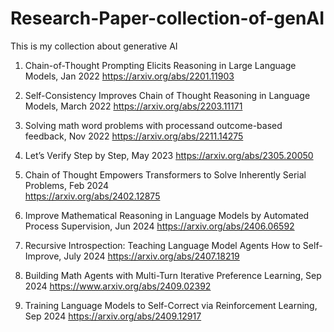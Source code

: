 # Research-Paper-collection-of-genAI

This is my collection about generative AI

1. Chain-of-Thought Prompting Elicits Reasoning in Large Language Models, Jan 2022
      https://arxiv.org/abs/2201.11903

2. Self-Consistency Improves Chain of Thought Reasoning in Language Models, March 2022
      https://arxiv.org/abs/2203.11171

3. Solving math word problems with processand outcome-based feedback, Nov 2022
      https://arxiv.org/abs/2211.14275

4. Let’s Verify Step by Step, May 2023
      https://arxiv.org/abs/2305.20050

5. Chain of Thought Empowers Transformers to Solve Inherently Serial Problems, Feb 2024   
      https://arxiv.org/abs/2402.12875
      
6. Improve Mathematical Reasoning in Language Models by Automated Process Supervision, Jun 2024
      https://arxiv.org/abs/2406.06592

7. Recursive Introspection: Teaching Language Model Agents How to Self-Improve, July 2024
      https://arxiv.org/abs/2407.18219

8. Building Math Agents with Multi-Turn Iterative Preference Learning, Sep 2024
      https://www.arxiv.org/abs/2409.02392

9. Training Language Models to Self-Correct via Reinforcement Learning, Sep 2024
     https://arxiv.org/abs/2409.12917
   
